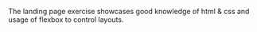 The landing page exercise showcases good knowledge of html & css and usage of flexbox to control layouts.